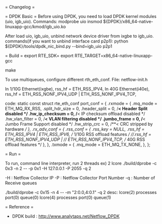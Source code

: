 = Changelog =

= DPDK Basic =
Before using DPDK, you need to load DPDK kernel modules (uio, igb_uio).
Commands:
 modprobe uio
 insmod ${DPDK}/x86_64-native-linuxapp-gcc/kmod/igb_uio.ko

After load uio, igb_uio, unbind network device driver from ixgbe to igb_uio.
commands(if you want to unbind interface card p2p1):
python ${DPDK}/tools/dpdk_nic_bind.py --bind=igb_uio p2p1

= Build =
export RTE_SDK=<DPDK SDK path>
export RTE_TARGET=x86_64-native-linuxapp-gcc

make

To use multiqueues, configure different rth_eth_conf.
File: netflow-init.h

In 1/10G Ethernet(ixgbe), rss_hf = ETH_RSS_IPV4,
In 40G Ethernet(i40e), rss_hf = ETH_RSS_NONF_IPV4_UDP | ETH_RSS_NONF_IPV4_TCP, 

code:
static const struct rte_eth_conf port_conf = {
    .rxmode = {
        .mq_mode        = ETH_MQ_RX_RSS,
        .split_hdr_size = 0,
        .header_split   = 0, /**< Header Split disabled */
        .hw_ip_checksum = 0, /**< IP checksum offload disabled */
        .hw_vlan_filter = 0, /**< VLAN filtering disabled */
        .jumbo_frame    = 0, /**< Jumbo Frame Support disabled */
        .hw_strip_crc   = 0, /**< CRC stripped by hardware */
    },
    .rx_adv_conf = {
        .rss_conf = {
            .rss_key = NULL,
            .rss_hf = ETH_RSS_IPV4 | ETH_RSS_IPV6,              /* 1/10G RSS offload features */
            //.rss_hf   = ETH_RSS_NONF_IPV4_UDP |
            //               ETH_RSS_NONF_IPV4_TCP,              /* 40G RSS offload features */
        },
    },
    .txmode = {
        .mq_mode = ETH_MQ_TX_NONE,
    },
};


= Run =

To run, command line interpreter, run 2 threads
ex) 2 lcore
./build/dprobe -c 0x3 -n 2 -- -p 0x1 -H 127.0.0.1 -P 2055 -q 2

-H : Netflow Collector IP
-P : Netflow Collector Port Number
-q : Number of Receive queues

./build/dprobe -c 0x15 -n 4 -- -m "2:0.0,4:0.1" -q 2
desc: lcore(2) processes port(0) queue(0)
      lcore(4) processes port(0) queue(1)

= Reference =
* DPDK build : http://www.analytaps.net/Netflow_DPDK

